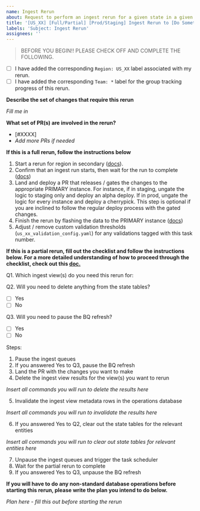 ```yaml
---
name: Ingest Rerun
about: Request to perform an ingest rerun for a given state in a given environment.
title: '[US_XX] [Full/Partial] [Prod/Staging] Ingest Rerun to [Do Something]'
labels: 'Subject: Ingest Rerun'
assignees: ''
---
```

> BEFORE YOU BEGIN!! PLEASE CHECK OFF AND COMPLETE THE FOLLOWING.
- [ ] I have added the corresponding `Region: US_XX` label associated with my rerun.
- [ ] I have added the corresponding `Team: *` label for the group tracking progress of this rerun.

**Describe the set of changes that require this rerun**

_Fill me in_

**What set of PR(s) are involved in the rerun?**

- [#XXXX]
- _Add more PRs if needed_

**If this is a full rerun, follow the instructions below**

1. Start a rerun for region in secondary ([docs](https://paper.dropbox.com/doc/Performing-an-ingest-rerun--BZ3wI11J6QfFp1dEY1bSReq9Ag-ZO7eFf4c57uZuWWRjdZCx#:uid=798830243539082117498680&h2=How-to-start-a-rerun)).
2. Confirm that an ingest run starts, then wait for the run to complete ([docs](https://paper.dropbox.com/doc/Monitoring-Ingest-Progress--BZ0sQJ4yhbsxogF0xKIcbeAAAg-rK2JK9aP9BKnbzJVdQHif))
3. Land and deploy a PR that releases / gates the changes to the appropriate PRIMARY instance. For instance, if in staging, ungate the logic to staging only and deploy an alpha deploy. If in prod, ungate the logic for every instance and deploy a cherrypick. This step is optional if you are inclined to follow the regular deploy process with the gated changes.
4. Finish the rerun by flashing the data to the PRIMARY instance ([docs](https://paper.dropbox.com/doc/Performing-an-ingest-rerun--BZ3wI11J6QfFp1dEY1bSReq9Ag-ZO7eFf4c57uZuWWRjdZCx#:h2=Completing-a-rerun))
5. Adjust / remove custom validation thresholds (`us_xx_validation_config.yaml`) for any validations tagged with this task number.


**If this is a partial rerun, fill out the checklist and follow the instructions below. For a more detailed understanding of how to proceed through the checklist, check out this [doc.](https://paper.dropbox.com/doc/Partial-Rerun-Checklist--B1G79UKS41jO~koOeWHwDCJOAg-cRn4IQn09zqihknysUAmH)**

Q1. Which ingest view(s) do you need this rerun for:

Q2. Will you need to delete anything from the state tables?

- [ ] Yes
- [ ] No

Q3. Will you need to pause the BQ refresh?

- [ ] Yes
- [ ] No

Steps:

1. Pause the ingest queues
2. If you answered Yes to Q3, pause the BQ refresh
3. Land the PR with the changes you want to make
4. Delete the ingest view results for the view(s) you want to rerun

_Insert all commands you will run to delete the results here_

5. Invalidate the ingest view metadata rows in the operations database

_Insert all commands you will run to invalidate the results here_

6. If you answered Yes to Q2, clear out the state tables for the relevant entities

_Insert all commands you will run to clear out state tables for relevant entities here_

7. Unpause the ingest queues and trigger the task scheduler
8. Wait for the partial rerun to complete
9. If you answered Yes to Q3, unpause the BQ refresh

**If you will have to do any non-standard database operations before starting this rerun, please write the plan you intend to do below.**

_Plan here - fill this out before starting the rerun_
